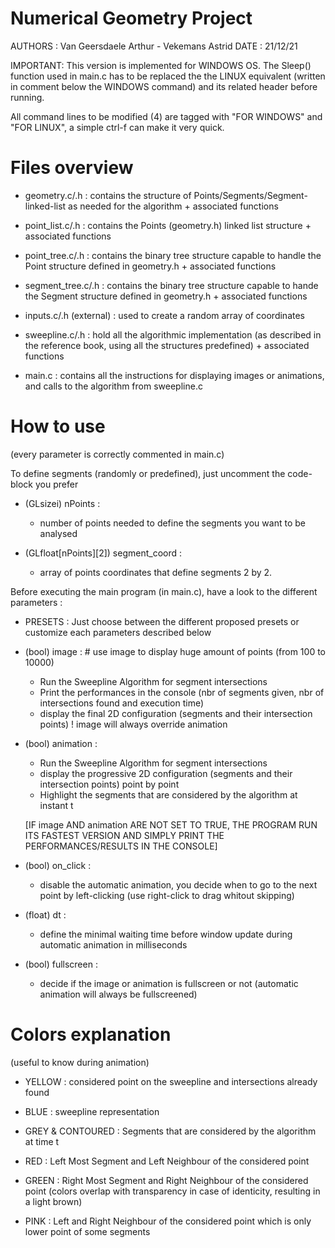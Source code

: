 Numerical Geometry Project
==========================

AUTHORS : Van Geersdaele Arthur - Vekemans Astrid
DATE :  21/12/21


IMPORTANT: This version is implemented for WINDOWS OS.
The Sleep() function used in main.c has to be replaced the the LINUX equivalent (written in comment below the WINDOWS command) and its related header before running. 

All command lines to be modified (4) are tagged with "FOR WINDOWS" and "FOR LINUX", a simple ctrl-f can make it very quick.



Files overview
==========================
                                                                                           
- geometry.c/.h : contains the structure of Points/Segments/Segment-linked-list as needed for the algorithm + associated functions

- point_list.c/.h : contains the Points (geometry.h) linked list structure + associated functions

- point_tree.c/.h : contains the binary tree structure capable to handle the Point structure defined in geometry.h + associated functions

- segment_tree.c/.h : contains the binary tree structure capable to hande the Segment structure defined in geometry.h + associated functions

- inputs.c/.h (external) : used to create a random array of coordinates

- sweepline.c/.h : hold all the algorithmic implementation (as described in the reference book, using all the structures predefined) + associated functions

- main.c : contains all the instructions for displaying images or animations, and calls to the algorithm from sweepline.c



How to use
==========================
(every parameter is correctly commented in main.c)

To define segments (randomly or predefined), just uncomment the code-block you prefer

- (GLsizei) nPoints :
	* number of points needed to define the segments you want to be analysed

- (GLfloat[nPoints][2]) segment_coord : 
	* array of points coordinates that define segments 2 by 2.


Before executing the main program (in main.c), have a look to the different parameters : 

- PRESETS : Just choose between the different proposed presets or customize each parameters described below

- (bool) image : # use image to display huge amount of points (from 100 to 10000)
	* Run the Sweepline Algorithm for segment intersections 
	* Print the performances in the console (nbr of segments given, nbr of intersections found and execution time)
	* display the final 2D configuration (segments and their intersection points)
	! image will always override animation 

- (bool) animation :
	* Run the Sweepline Algorithm for segment intersections 
	* display the progressive 2D configuration (segments and their intersection points) point by point
	* Highlight the segments that are considered by the algorithm at instant t

  [IF image AND animation ARE NOT SET TO TRUE, THE PROGRAM RUN ITS FASTEST VERSION AND SIMPLY PRINT THE PERFORMANCES/RESULTS IN THE CONSOLE]

- (bool) on_click : 
	* disable the automatic animation, you decide when to go to the next point by left-clicking (use right-click to drag whitout skipping)

- (float) dt :
	* define the minimal waiting time before window update during automatic animation in milliseconds

- (bool) fullscreen : 
	* decide if the image or animation is fullscreen or not (automatic animation will always be fullscreened)



Colors explanation
==========================
(useful to know during animation)
                                                

- YELLOW : considered point on the sweepline and intersections already found
- BLUE   : sweepline representation

- GREY & CONTOURED : Segments that are considered by the algorithm at time t

- RED   : Left Most Segment and Left Neighbour of the considered point 
- GREEN : Right Most Segment and Right Neighbour of the considered point 
  (colors overlap with transparency in case of identicity, resulting in a light brown)

- PINK  : Left and Right Neighbour of the considered point which is only lower point of some segments

